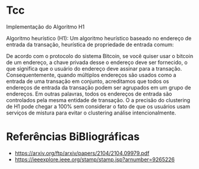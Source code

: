 # Tcc

Implementação do Algoritmo H1

Algoritmo heurístico (H1): Um algoritmo heurístico baseado no endereço de entrada da transação, heurística de propriedade de entrada comum:

De acordo com o protocolo do sistema Bitcoin, se você quiser usar o bitcoin de um endereço, a chave privada desse
o endereço deve ser fornecido, o que significa que o usuário do endereço deve assinar para a transação. Consequentemente, quando múltiplos
endereços são usados como a entrada de uma transação em conjunto, acreditamos que todos os endereços de entrada da transação podem ser
agrupados em um grupo de endereços. Em outras palavras, todos os endereços de entrada são controlados pela mesma entidade de transação. O
a precisão do clustering de H1 pode chegar a 100% sem considerar o fato de que os usuários usam serviços de mistura para evitar o clustering
análise intencionalmente.

# Referências BiBliográficas
* https://arxiv.org/ftp/arxiv/papers/2104/2104.09979.pdf
* https://ieeexplore.ieee.org/stamp/stamp.jsp?arnumber=9265226
